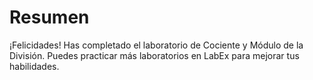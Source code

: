 # Resumen

¡Felicidades! Has completado el laboratorio de Cociente y Módulo de la División. Puedes practicar más laboratorios en LabEx para mejorar tus habilidades.
